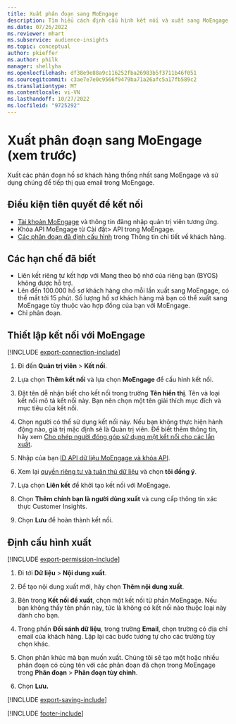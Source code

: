 ```yaml
---
title: Xuất phân đoạn sang MoEngage
description: Tìm hiểu cách định cấu hình kết nối và xuất sang MoEngage.
ms.date: 07/26/2022
ms.reviewer: mhart
ms.subservice: audience-insights
ms.topic: conceptual
author: pkieffer
ms.author: philk
manager: shellyha
ms.openlocfilehash: df38e9e88a9c116252fba26983b5f3711b46f051
ms.sourcegitcommit: c3ae7e7e0c9566f9479ba71a26afc5a17fb589c2
ms.translationtype: MT
ms.contentlocale: vi-VN
ms.lasthandoff: 10/27/2022
ms.locfileid: "9725292"
---
```

# <a name="export-segments-to-moengage-preview"></a>Xuất phân đoạn sang MoEngage (xem trước)

Xuất các phân đoạn hồ sơ khách hàng thống nhất sang MoEngage và sử dụng chúng để tiếp thị qua email trong MoEngage.

## <a name="prerequisites-for-a-connection"></a>Điều kiện tiên quyết để kết nối

- [Tài khoản MoEngage](https://www.moengage.com/) và thông tin đăng nhập quản trị viên tương ứng.
- Khóa API MoEngage từ Cài đặt> API trong MoEngage.
- [Các phân đoạn đã định cấu hình](segments.md) trong Thông tin chi tiết về khách hàng.

## <a name="known-limitations"></a>Các hạn chế đã biết

- Liên kết riêng tư kết hợp với Mang theo bộ nhớ của riêng bạn (BYOS) không được hỗ trợ.
- Lên đến 100.000 hồ sơ khách hàng cho mỗi lần xuất sang MoEngage, có thể mất tới 15 phút. Số lượng hồ sơ khách hàng mà bạn có thể xuất sang MoEngage tùy thuộc vào hợp đồng của bạn với MoEngage.
- Chỉ phân đoạn.

## <a name="set-up-connection-to-moengage"></a>Thiết lập kết nối với MoEngage

[!INCLUDE [export-connection-include](includes/export-connection-admn.md)]

1. Đi đến **Quản trị viên** > **Kết nối**.

1. Lựa chọn **Thêm kết nối** và lựa chọn **MoEngage** để cấu hình kết nối.

1. Đặt tên dễ nhận biết cho kết nối trong trường **Tên hiển thị**. Tên và loại kết nối mô tả kết nối này. Bạn nên chọn một tên giải thích mục đích và mục tiêu của kết nối.

1. Chọn người có thể sử dụng kết nối này. Nếu bạn không thực hiện hành động nào, giá trị mặc định sẽ là Quản trị viên. Để biết thêm thông tin, hãy xem [Cho phép người đóng góp sử dụng một kết nối cho các lần xuất](connections.md#allow-contributors-to-use-a-connection-for-exports).

1. Nhập của bạn [ID API dữ liệu MoEngage và khóa API](https://developers.moengage.com/hc/articles/4404674776724-Overview#:~:text=Navigate%20to%20Settings%20%3E%20APIs%20%3E%20DATA,ID%20Password%20%2D%20DATA%20API%20KEY).

1. Xem lại [quyền riêng tư và tuân thủ dữ liệu](connections.md#data-privacy-and-compliance) và chọn **tôi đồng ý**.

1. Lựa chọn **Liên kết** để khởi tạo kết nối với MoEngage.

1. Chọn **Thêm chính bạn là người dùng xuất** và cung cấp thông tin xác thực Customer Insights.

1. Chọn **Lưu** để hoàn thành kết nối.

## <a name="configure-an-export"></a>Định cấu hình xuất

[!INCLUDE [export-permission-include](includes/export-permission.md)]

1. Đi tới **Dữ liệu** > **Nội dung xuất**.

1. Để tạo nội dung xuất mới, hãy chọn **Thêm nội dung xuất**.

1. Bên trong **Kết nối để xuất**, chọn một kết nối từ phần MoEngage. Nếu bạn không thấy tên phần này, tức là không có kết nối nào thuộc loại này dành cho bạn.

1. Trong phần **Đối sánh dữ liệu**, trong trường **Email**, chọn trường có địa chỉ email của khách hàng. Lặp lại các bước tương tự cho các trường tùy chọn khác.

1. Chọn phân khúc mà bạn muốn xuất. Chúng tôi sẽ tạo một hoặc nhiều phân đoạn có cùng tên với các phân đoạn đã chọn trong MoEngage trong **Phân đoạn** > **Phân đoạn tùy chỉnh**.

1. Chọn **Lưu.**

[!INCLUDE [export-saving-include](includes/export-saving.md)]

[!INCLUDE [footer-include](includes/footer-banner.md)]
